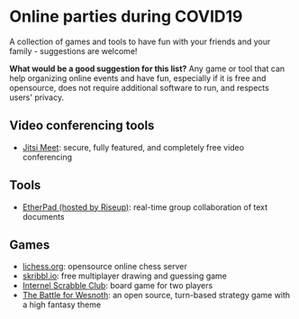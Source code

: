 # Online parties during COVID19
A collection of games and tools to have fun with your friends and your family - suggestions are welcome!

**What would be a good suggestion for this list?** Any game or tool that can help organizing online events and have fun, especially if it is free and opensource, does not require additional software to run, and respects users' privacy.

## Video conferencing tools
- [Jitsi Meet](https://meet.jit.si/): secure, fully featured, and completely free video conferencing

## Tools
- [EtherPad (hosted by Riseup)](https://pad.riseup.net/): real-time group collaboration of text documents

## Games
- [lichess.org](https://lichess.org/): opensource online chess server
- [skribbl.io](https://skribbl.io/): free multiplayer drawing and guessing game
- [Internel Scrabble Club](https://isc.ro/): board game for two players
- [The Battle for Wesnoth](https://wesnoth.org/): an open source, turn-based strategy game with a high fantasy theme
